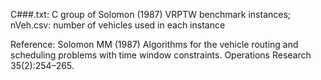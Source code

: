 C###.txt: C group of Solomon (1987) VRPTW benchmark instances;
nVeh.csv: number of vehicles used in each instance

Reference:
Solomon MM (1987) Algorithms for the vehicle routing and scheduling problems with time window constraints. Operations Research 35(2):254–265.
